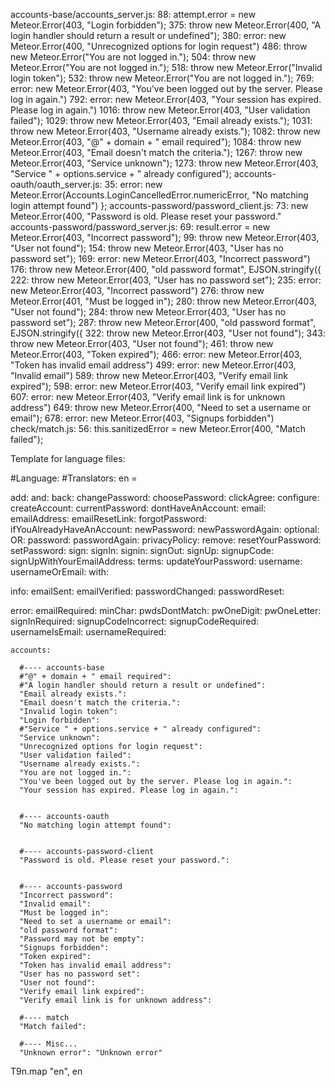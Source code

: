 accounts-base/accounts_server.js:
   88:         attempt.error = new Meteor.Error(403, "Login forbidden");
  375:       throw new Meteor.Error(400, "A login handler should return a result or undefined");
  380:     error: new Meteor.Error(400, "Unrecognized options for login request")
  486:       throw new Meteor.Error("You are not logged in.");
  504:       throw new Meteor.Error("You are not logged in.");
  518:       throw new Meteor.Error("Invalid login token");
  532:       throw new Meteor.Error("You are not logged in.");
  769:       error: new Meteor.Error(403, "You've been logged out by the server. Please log in again.")
  792:       error: new Meteor.Error(403, "Your session has expired. Please log in again.")
 1016:       throw new Meteor.Error(403, "User validation failed");
 1029:       throw new Meteor.Error(403, "Email already exists.");
 1031:       throw new Meteor.Error(403, "Username already exists.");
 1082:     throw new Meteor.Error(403, "@" + domain + " email required");
 1084:     throw new Meteor.Error(403, "Email doesn't match the criteria.");
 1267:       throw new Meteor.Error(403, "Service unknown");
 1273:       throw new Meteor.Error(403, "Service " + options.service + " already configured");
accounts-oauth/oauth_server.js:
   35:              error: new Meteor.Error(Accounts.LoginCancelledError.numericError, "No matching login attempt found") };
accounts-password/password_client.js:
   73:       new Meteor.Error(400, "Password is old. Please reset your password."
accounts-password/password_server.js:
   69:     result.error = new Meteor.Error(403, "Incorrect password");
   99:     throw new Meteor.Error(403, "User not found");
  154:     throw new Meteor.Error(403, "User has no password set");
  169:           error: new Meteor.Error(403, "Incorrect password")
  176:       throw new Meteor.Error(400, "old password format", EJSON.stringify({
  222:     throw new Meteor.Error(403, "User has no password set");
  235:       error: new Meteor.Error(403, "Incorrect password")
  276:     throw new Meteor.Error(401, "Must be logged in");
  280:     throw new Meteor.Error(403, "User not found");
  284:     throw new Meteor.Error(403, "User has no password set");
  287:     throw new Meteor.Error(400, "old password format", EJSON.stringify({
  322:     throw new Meteor.Error(403, "User not found");
  343:     throw new Meteor.Error(403, "User not found");
  461:         throw new Meteor.Error(403, "Token expired");
  466:           error: new Meteor.Error(403, "Token has invalid email address")
  499:             error: new Meteor.Error(403, "Invalid email")
  589:         throw new Meteor.Error(403, "Verify email link expired");
  598:           error: new Meteor.Error(403, "Verify email link expired")
  607:           error: new Meteor.Error(403, "Verify email link is for unknown address")
  649:     throw new Meteor.Error(400, "Need to set a username or email");
  678:           error: new Meteor.Error(403, "Signups forbidden")
check/match.js:
   56:     this.sanitizedError = new Meteor.Error(400, "Match failed");


Template for language files:

#Language:
#Translators:
en =

  add:
  and:
  back:
  changePassword:
  choosePassword:
  clickAgree:
  configure:
  createAccount:
  currentPassword:
  dontHaveAnAccount:
  email:
  emailAddress:
  emailResetLink:
  forgotPassword:
  ifYouAlreadyHaveAnAccount:
  newPassword:
  newPasswordAgain:
  optional:
  OR:
  password:
  passwordAgain:
  privacyPolicy:
  remove:
  resetYourPassword:
  setPassword:
  sign:
  signIn:
  signin:
  signOut:
  signUp:
  signupCode:
  signUpWithYourEmailAddress:
  terms:
  updateYourPassword:
  username:
  usernameOrEmail:
  with:


  info:
    emailSent:
    emailVerified:
    passwordChanged:
    passwordReset:


  error:
    emailRequired:
    minChar:
    pwdsDontMatch:
    pwOneDigit:
    pwOneLetter:
    signInRequired:
    signupCodeIncorrect:
    signupCodeRequired:
    usernameIsEmail:
    usernameRequired:


    accounts:

      #---- accounts-base
      #"@" + domain + " email required":
      #"A login handler should return a result or undefined":
      "Email already exists.":
      "Email doesn't match the criteria.":
      "Invalid login token":
      "Login forbidden":
      #"Service " + options.service + " already configured":
      "Service unknown":
      "Unrecognized options for login request":
      "User validation failed":
      "Username already exists.":
      "You are not logged in.":
      "You've been logged out by the server. Please log in again.":
      "Your session has expired. Please log in again.":


      #---- accounts-oauth
      "No matching login attempt found":


      #---- accounts-password-client
      "Password is old. Please reset your password.":


      #---- accounts-password
      "Incorrect password":
      "Invalid email":
      "Must be logged in":
      "Need to set a username or email":
      "old password format":
      "Password may not be empty":
      "Signups forbidden":
      "Token expired":
      "Token has invalid email address":
      "User has no password set":
      "User not found":
      "Verify email link expired":
      "Verify email link is for unknown address":

      #---- match
      "Match failed":

      #---- Misc...
      "Unknown error": "Unknown error"


T9n.map "en", en
